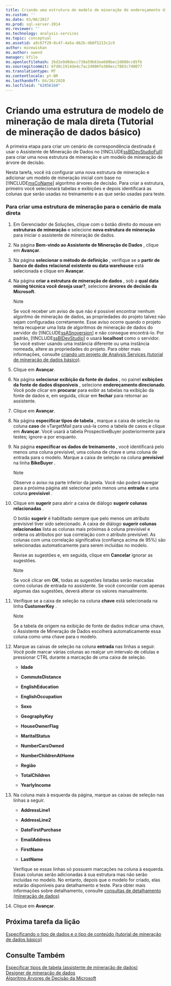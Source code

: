 ```yaml
---
title: Criando uma estrutura de modelo de mineração de endereçamento direcionada (tutorial de mineração de dados básico) | Microsoft Docs
ms.custom: ''
ms.date: 03/06/2017
ms.prod: sql-server-2014
ms.reviewer: ''
ms.technology: analysis-services
ms.topic: conceptual
ms.assetid: a9c67f29-0c47-4a5a-862b-db0f5213c2c9
author: minewiskan
ms.author: owend
manager: kfile
ms.openlocfilehash: 2bd2e9d0decc730a59b63ee600bec2d080cc85fb
ms.sourcegitcommit: 6fd8c1914de4c7ac24900fe388ecc7883c740077
ms.translationtype: MT
ms.contentlocale: pt-BR
ms.lasthandoff: 04/26/2020
ms.locfileid: "62856160"
---
```

# <a name="creating-a-targeted-mailing-mining-model-structure-basic-data-mining-tutorial"></a>Criando uma estrutura de modelo de mineração de mala direta (Tutorial de mineração de dados básico)
  A primeira etapa para criar um cenário de correspondência destinada é usar o Assistente de Mineração de Dados no [!INCLUDE[ssBIDevStudioFull](../includes/ssbidevstudiofull-md.md)] para criar uma nova estrutura de mineração e um modelo de mineração de árvore de decisão.  
  
 Nesta tarefa, você irá configurar uma nova estrutura de mineração e adicionar um modelo de mineração inicial com base no [!INCLUDE[msCoName](../includes/msconame-md.md)] algoritmo árvores de decisão. Para criar a estrutura, primeiro você selecionará tabelas e exibições e depois identificará as colunas que serão usadas no treinamento e as que serão usadas para teste.  
  
### <a name="to-create-a-mining-structure-for-the-targeted-mailing-scenario"></a>Para criar uma estrutura de mineração para o cenário de mala direta  
  
1.  Em Gerenciador de Soluções, clique com o botão direito do mouse em **estruturas de mineração** e selecione **nova estrutura de mineração** para iniciar o assistente de mineração de dados.  
  
2.  Na página **Bem-vindo ao Assistente de Mineração de Dados** , clique em **Avançar**.  
  
3.  Na página **selecionar o método de definição** , verifique se a **partir de banco de dados relacional existente ou data warehouse** está selecionada e clique em **Avançar**.  
  
4.  Na página **criar a estrutura de mineração de dados** , sob a **qual data mining técnica você deseja usar?**, selecione **árvores de decisão da Microsoft**.  
  
    > [!NOTE]  
    >  Se você receber um aviso de que não é possível encontrar nenhum algoritmo de mineração de dados, as propriedades do projeto talvez não sejam configuradas corretamente. Esse aviso ocorre quando o projeto tenta recuperar uma lista de algoritmos de mineração de dados do servidor do [!INCLUDE[ssASnoversion](../includes/ssasnoversion-md.md)] e não consegue encontrá-lo. Por padrão, [!INCLUDE[ssBIDevStudio](../includes/ssbidevstudio-md.md)] o usará **localhost** como o servidor. Se você estiver usando uma instância diferente ou uma instância nomeada, altere as propriedades do projeto. Para obter mais informações, consulte [criando um projeto de Analysis Services &#40;tutorial de mineração de dados básico&#41;](../../2014/tutorials/creating-an-analysis-services-project-basic-data-mining-tutorial.md).  
  
5.  Clique em **Avançar**.  
  
6.  Na página **selecionar exibição da fonte de dados** , no painel **exibições da fonte de dados disponíveis** , selecione **endereçamento direcionado**. Você pode clicar em **procurar** para exibir as tabelas na exibição da fonte de dados e, em seguida, clicar em **fechar** para retornar ao assistente.  
  
7.  Clique em **Avançar**.  
  
8.  Na página **especificar tipos de tabela** , marque a caixa de seleção na coluna **caso** de vTargetMail para usá-la como a tabela de casos e clique em **Avançar**. Você usará a tabela ProspectiveBuyer posteriormente para testes; ignore-a por enquanto.  
  
9. Na página **especificar os dados de treinamento** , você identificará pelo menos uma coluna previsível, uma coluna de chave e uma coluna de entrada para o modelo. Marque a caixa de seleção na coluna **previsível** na linha **BikeBuyer** .  
  
    > [!NOTE]  
    >  Observe o aviso na parte inferior da janela. Você não poderá navegar para a próxima página até selecionar pelo menos uma **entrada** e uma coluna **previsível** .  
  
10. Clique em **sugerir** para abrir a caixa de diálogo **sugerir colunas relacionadas** .  
  
     O botão **sugerir** é habilitado sempre que pelo menos um atributo previsível tiver sido selecionado. A caixa de diálogo **sugerir colunas relacionadas** lista as colunas mais próximas à coluna previsível e ordena os atributos por sua correlação com o atributo previsível. As colunas com uma correlação significativa (confiança acima de 95%) são selecionadas automaticamente para serem incluídas no modelo.  
  
     Revise as sugestões e, em seguida, clique em **Cancelar** ignorar as sugestões.  
  
    > [!NOTE]  
    >  Se você clicar em **OK**, todas as sugestões listadas serão marcadas como colunas de entrada no assistente. Se você concordar com apenas algumas das sugestões, deverá alterar os valores manualmente.  
  
11. Verifique se a caixa de seleção na coluna **chave** está selecionada na linha **CustomerKey** .  
  
    > [!NOTE]  
    >  Se a tabela de origem na exibição de fonte de dados indicar uma chave, o Assistente de Mineração de Dados escolherá automaticamente essa coluna como uma chave para o modelo.  
  
12. Marque as caixas de seleção na coluna **entrada** nas linhas a seguir. Você pode marcar várias colunas ao realçar um intervalo de células e pressionar CTRL durante a marcação de uma caixa de seleção.  
  
    -   **Idade**  
  
    -   **CommuteDistance**  
  
    -   **EnglishEducation**  
  
    -   **EnglishOccupation**  
  
    -   **Sexo**  
  
    -   **GeographyKey**  
  
    -   **HouseOwnerFlag**  
  
    -   **MaritalStatus**  
  
    -   **NumberCarsOwned**  
  
    -   **NumberChildrenAtHome**  
  
    -   **Região**  
  
    -   **TotalChildren**  
  
    -   **YearlyIncome**  
  
13. Na coluna mais à esquerda da página, marque as caixas de seleção nas linhas a seguir.  
  
    -   **AddressLine1**  
  
    -   **AddressLine2**  
  
    -   **DateFirstPurchase**  
  
    -   **EmailAddress**  
  
    -   **FirstName**  
  
    -   **LastName**  
  
     Verifique se essas linhas só possuem marcações na coluna à esquerda. Essas colunas serão adicionadas à sua estrutura mas não serão incluídas no modelo. No entanto, depois que o modelo for criado, elas estarão disponíveis para detalhamento e teste. Para obter mais informações sobre detalhamento, consulte [consultas de detalhamento &#40;mineração de dados&#41;](../../2014/analysis-services/data-mining/drillthrough-queries-data-mining.md)  
  
14. Clique em **Avançar**.  
  
## <a name="next-task-in-lesson"></a>Próxima tarefa da lição  
 [Especificando o tipo de dados e o tipo de conteúdo &#40;tutorial de mineração de dados básico&#41;](../../2014/tutorials/specifying-the-data-type-and-content-type-basic-data-mining-tutorial.md)  
  
## <a name="see-also"></a>Consulte Também  
 [Especificar tipos de tabela &#40;assistente de mineração de dados&#41;](../../2014/analysis-services/specify-table-types-data-mining-wizard.md)   
 [Designer de mineração de dados](../../2014/analysis-services/data-mining/data-mining-designer.md)   
 [Algoritmo Árvores de Decisão da Microsoft](../../2014/analysis-services/data-mining/microsoft-decision-trees-algorithm.md)  
  
  
